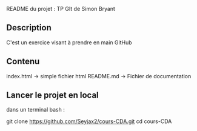 README du projet : TP GIt de Simon Bryant 

## Description

C'est un exercice visant à prendre en main GitHub

## Contenu

index.html -> simple fichier html
README.md -> Fichier de documentation

## Lancer le projet en local 

dans un terminal bash : 

 git clone https://github.com/Seyjax2/cours-CDA.git
   cd cours-CDA